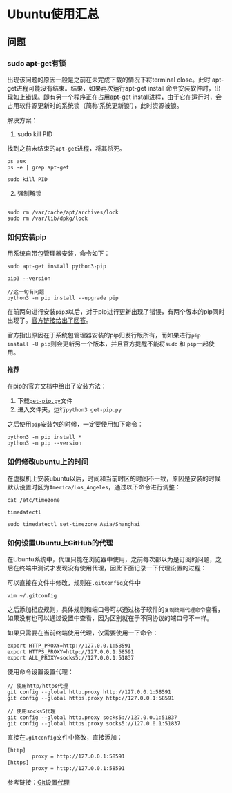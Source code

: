 # Ubuntu使用汇总

## 问题
### sudo apt-get有锁
出现该问题的原因一般是之前在未完成下载的情况下将terminal close。此时 apt-get进程可能没有结束。结果，如果再次运行apt-get install 命令安装软件时，出现如上错误。即有另一个程序正在占用apt-get install进程，由于它在运行时，会占用软件源更新时的系统锁（简称‘系统更新锁’），此时资源被锁。

解决方案：

1. sudo kill PID

找到之前未结束的`apt-get`进程，将其杀死。
```shell
ps aux
ps -e | grep apt-get

sudo kill PID
```

2. 强制解锁

```shell

sudo rm /var/cache/apt/archives/lock  
sudo rm /var/lib/dpkg/lock
```


### 如何安装pip
用系统自带包管理器安装，命令如下：
```shell
sudo apt-get install python3-pip

pip3 --version

//这一句有问题
python3 -m pip install --upgrade pip
```

在前两句进行安装`pip3`以后，对于pip进行更新出现了错误，有两个版本的pip同时出现了。[官方链接给出了回答](https://github.com/pypa/pip/issues/5599)。

官方指出原因在于系统包管理器安装的pip归发行版所有，而如果进行`pip install -U pip`则会更新另一个版本，并且官方提醒不能将`sudo` 和 `pip`一起使用。

#### 推荐
在pip的官方文档中给出了安装方法：
1. 下载[`get-pip.py`](https://bootstrap.pypa.io/get-pip.py)文件
2. 进入文件夹，运行`python3 get-pip.py`

之后使用`pip`安装包的时候，一定要使用如下命令：
```shell
python3 -m pip install *
python3 -m pip --version
```


### 如何修改ubuntu上的时间
在虚拟机上安装ubuntu以后，时间和当前时区的时间不一致，原因是安装的时候默认设置时区为`America/Los_Angeles`，通过以下命令进行调整：
```shell
cat /etc/timezone

timedatectl

sudo timedatectl set-timezone Asia/Shanghai
```

### 如何设置Ubuntu上GitHub的代理
在Ubuntu系统中，代理只能在浏览器中使用，之前每次都以为是订阅的问题，之后在终端中测试才发现没有使用代理，因此下面记录一下代理设置的过程：

可以直接在文件中修改，规则在`.gitconfig`文件中

```shell
vim ~/.gitconfig
```

之后添加相应规则，具体规则和端口号可以通过梯子软件的`复制终端代理命令`查看，如果没有也可以通过设置中查看，因为区别就在于不同协议的端口号不一样。

如果只需要在当前终端使用代理，仅需要使用一下命令：

```shell
export HTTP_PROXY=http://127.0.0.1:58591
export HTTPS_PROXY=http://127.0.0.1:58591
export ALL_PROXY=socks5://127.0.0.1:51837
```

使用命令设置设置代理：
```shell
// 使用http/https代理
git config --global http.proxy http://127.0.0.1:58591
git config --global https.proxy http://127.0.0.1:58591

// 使用socks5代理
git config --global http.proxy socks5://127.0.0.1:51837
git config --global https.proxy socks5://127.0.0.1:51837
```

直接在`.gitconfig`文件中修改，直接添加：
```
[http]
        proxy = http://127.0.0.1:58591
[https]
        proxy = http://127.0.0.1:58591
```

参考链接：[Git设置代理](https://www.jianshu.com/p/739f139cf13c)